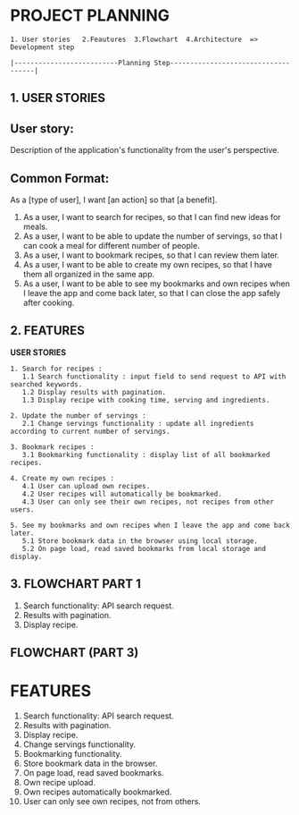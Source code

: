 # **PROJECT PLANNING**

```
1. User stories   2.Feautures  3.Flowchart  4.Architecture  =>  Development step

|--------------------------Planning Step------------------------------------|
```

## **1. USER STORIES**

## **User story:**

Description of the application's functionality from the user's perspective.

## **Common Format:**

As a [type of user], I want [an action] so that [a benefit].

1. As a user, I want to search for recipes, so that I can find new ideas for meals.
2. As a user, I want to be able to update the number of servings, so that I can cook
   a meal for different number of people.
3. As a user, I want to bookmark recipes, so that I can review them later.
4. As a user, I want to be able to create my own recipes, so that I have them all organized
   in the same app.
5. As a user, I want to be able to see my bookmarks and own recipes when I leave the app and
   come back later, so that I can close the app safely after cooking.

## **2. FEATURES**

**USER STORIES**

```
1. Search for recipes :
   1.1 Search functionality : input field to send request to API with searched keywords.
   1.2 Display results with pagination.
   1.3 Display recipe with cooking time, serving and ingredients.

2. Update the number of servings :
   2.1 Change servings functionality : update all ingredients according to current number of servings.

3. Bookmark recipes :
   3.1 Bookmarking functionality : display list of all bookmarked recipes.

4. Create my own recipes :
   4.1 User can upload own recipes.
   4.2 User recipes will automatically be bookmarked.
   4.3 User can only see their own recipes, not recipes from other users.

5. See my bookmarks and own recipes when I leave the app and come back later.
   5.1 Store bookmark data in the browser using local storage.
   5.2 On page load, read saved bookmarks from local storage and display.
```

## **3. FLOWCHART PART 1**

1. Search functionality: API search request.
2. Results with pagination.
3. Display recipe.

## **FLOWCHART (PART 3)**

# **FEATURES**

1. Search functionality: API search request.
2. Results with pagination.
3. Display recipe.
4. Change servings functionality.
5. Bookmarking functionality.
6. Store bookmark data in the browser.
7. On page load, read saved bookmarks.
8. Own recipe upload.
9. Own recipes automatically bookmarked.
10. User can only see own recipes, not from others.
